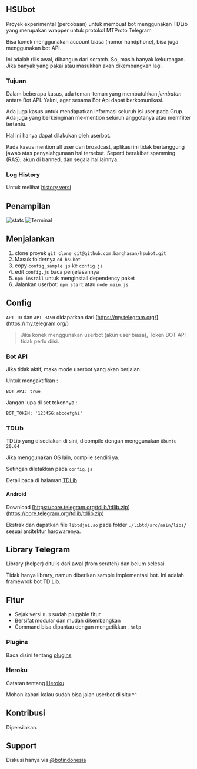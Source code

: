 ## HSUbot

Proyek experimental (percobaan) untuk membuat bot menggunakan TDLib yang merupakan wrapper untuk protokol MTProto Telegram

Bisa konek menggunakan account biasa (nomor handphone), bisa juga menggunakan bot API.

Ini adalah rilis awal, dibangun dari scratch. So, masih banyak kekurangan. Jika banyak yang pakai atau masukkan akan dikembangkan lagi.

### Tujuan

Dalam beberapa kasus, ada teman-teman yang membutuhkan _jembatan_ antara Bot API. Yakni, agar sesama Bot Api dapat berkomunikasi.

Ada juga kasus untuk mendapatkan informasi seluruh isi user pada Grup. Ada juga yang berkeinginan me-mention seluruh anggotanya atau memfilter tertentu.

Hal ini hanya dapat dilakukan oleh userbot. 

Pada kasus mention all user dan broadcast, aplikasi ini tidak bertanggung jawab atas penyalahgunaan hal tersebut. Seperti berakibat spamming (RAS), akun di banned, dan segala hal lainnya.

### Log History

Untuk melihat [history versi](https://github.com/banghasan/hsubot/blob/main/doc/history.md)

## Penampilan

![stats](https://raw.githubusercontent.com/banghasan/hsubot/main/screenshot/stats.jpg)
![Terminal](https://raw.githubusercontent.com/banghasan/hsubot/main/screenshot/terminal.jpg)

## Menjalankan

1. clone proyek `git clone git@github.com:banghasan/hsubot.git`
2. Masuk foldernya `cd hsubot`
3. copy `config_sample.js` ke `config.js`
4. edit `config.js` baca penjelasannya
5. `npm install` untuk menginstall dependency paket
6. Jalankan userbot: `npm start` atau `node main.js`

## Config

`API_ID` dan `API_HASH` didapatkan dari [https://my.telegram.org/](https://my.telegram.org/)

> Jika konek menggunakan userbot (akun user biasa), Token BOT API tidak perlu diisi.

### Bot API

Jika tidak aktif, maka mode userbot yang akan berjalan.

Untuk mengaktifkan :

    BOT_API: true

Jangan lupa di set tokennya :

    BOT_TOKEN: '123456:abcdefghi'

### TDLib

TDLib yang disediakan di sini, dicompile dengan menggunakan `Ubuntu 20.04`

Jika menggunakan OS lain, compile sendiri ya.

Setingan diletakkan pada `config.js`

Detail baca di halaman [TDLib](https://github.com/banghasan/hsubot/blob/main/doc/tdlib.md)

#### Android 

Download [https://core.telegram.org/tdlib/tdlib.zip](https://core.telegram.org/tdlib/tdlib.zip)

Ekstrak dan dapatkan file `libtdjni.so` pada folder `./libtd/src/main/libs/` sesuai arsitektur hardwarenya. 

## Library Telegram

Library (helper) ditulis dari awal (from scratch) dan belum selesai.

Tidak hanya library, namun diberikan sample implementasi bot. Ini adalah framewrok bot TD Lib.

## Fitur

- Sejak versi `0.3` sudah plugable fitur
- Bersifat modular dan mudah dikembangkan
- Command bisa dipantau dengan mengetikkan `.help`

### Plugins

Baca disini tentang [plugins](https://github.com/banghasan/hsubot/blob/main/doc/plugins.md)

### Heroku

Catatan tentang [Heroku](https://github.com/banghasan/hsubot/blob/main/doc/heroku.md)

Mohon kabari kalau sudah bisa jalan userbot di situ ^^

## Kontribusi

Dipersilakan.

## Support

Diskusi hanya via [@botindonesia](https://t.me/botindonesia)